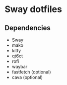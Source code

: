 # Sway dotfiles

## Dependencies
- Sway
- mako
- kitty
- qt6ct
- rofi
- waybar
- fastfetch (optional)
- cava (optional)
